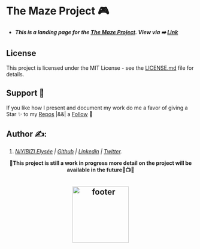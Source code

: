 # The Maze Project 🎮
* **_This is a landing page for the [The Maze Project](https://github.com/elyse502/The-Maze-Project). View via ➡️ [Link](https://elyse502.github.io/The-Maze-Project-Page/)_**

## License
This project is licensed under the MIT License - see the [LICENSE.md](LICENSE) file for details.

## Support 🎉
If you like how I present and document my work do me a favor of giving a Star ✨ to my [Repos](https://github.com/elyse502?tab=repositories) |&&| a [Follow](https://github.com/elyse502) 👥

## Author ✍️:
1. _[NIYIBIZI Elysée](https://linktr.ee/niyibizi_elysee) | [Github](https://github.com/elyse502) | [Linkedin](https://www.linkedin.com/in/niyibizi-elys%C3%A9e/) | [Twitter](https://twitter.com/Niyibizi_Elyse)._

<p align="center">
<b align="center">📍This project is still a work in progress more detail on the project will be available in the future🍿📺🍿</b>

<p align="center">
<h2 align="center"><img align="center" src="https://github.com/elyse502/AirBnB_clone/assets/125453474/ab3c1e01-2b98-47ae-96b7-37c07c85a2f1" alt="footer" width="150"  height="150"/></h2>


